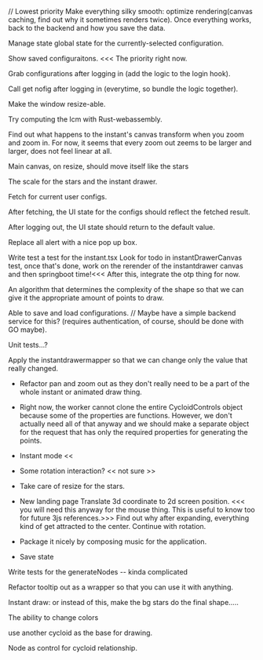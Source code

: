 // Lowest priority
Make everything silky smooth: optimize rendering(canvas caching, find out why it sometimes renders twice).
Once everything works, back to the backend and how you save the data.

Manage state global state for the currently-selected configuration.

Show saved configuraitons. <<< The priority right now.

Grab configurations after logging in (add the logic to the login hook).

Call get nofig after logging in (everytime, so bundle the logic together).

Make the window resize-able.

Try computing the lcm with Rust-webassembly.

Find out what happens to the instant's canvas transform when you zoom and zoom in. For now, it seems that every zoom out zeems to be larger and larger, does not feel linear at all.

Main canvas, on resize, should move itself like the stars

The scale for the stars and the instant drawer.

Fetch for current user configs.

After fetching, the UI state for the configs should reflect the fetched result.

After logging out, the UI state should return to the default value.

Replace all alert with a nice pop up box.

> > > > > > > > > > > > > > > > > > > > > > > > > > > > > > > > > > > > > > > > > >

Write test a test for the instant.tsx Look for todo in instantDrawerCanvas test, once that's done, work on the rerender of the instantdrawer canvas and then springboot time!<<< After this, integrate the otp thing for now.

An algorithm that determines the complexity of the shape so that we can give it the appropriate amount of points to draw.

Able to save and load configurations. // Maybe have a simple backend service for this? (requires authentication, of course, should be done with GO maybe).

Unit tests...?

Apply the instantdrawermapper so that we can change only the value that really changed.

- Refactor pan and zoom out as they don't really need to be a part of the whole instant or animated draw thing.

- Right now, the worker cannot clone the entire CycloidControls object because some of the properties are functions. However, we don't actually need all of that anyway and we should make a separate object for the request that has only the required properties for generating the points.

- Instant mode <<
- Some rotation interaction? << not sure >>
- Take care of resize for the stars.

- New landing page
  Translate 3d coordinate to 2d screen position. <<< you will need this anyway for the mouse thing. This is useful to know too for future 3js references.>>>
  Find out why after expanding, everything kind of get attracted to the center.
  Continue with rotation.

- Package it nicely by composing music for the application.

- Save state

Write tests for the generateNodes -- kinda complicated

Refactor tooltip out as a wrapper so that you can use it with anything.

Instant draw: or instead of this, make the bg stars do the final shape.....

The ability to change colors

use another cycloid as the base for drawing.

Node as control for cycloid relationship.
